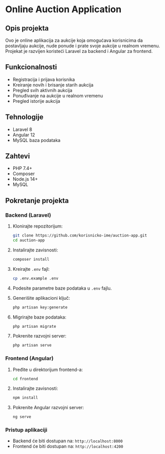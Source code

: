 # Online Auction Application

## Opis projekta

Ovo je online aplikacija za aukcije koja omogućava korisnicima da postavljaju aukcije, nude ponude i prate svoje aukcije u realnom vremenu. Projekat je razvijen koristeći Laravel za backend i Angular za frontend.

## Funkcionalnosti

- Registracija i prijava korisnika
- Kreiranje novih i brisanje starih aukcija
- Pregled svih aktivnih aukcija
- Ponuđivanje na aukcije u realnom vremenu
- Pregled istorije aukcija



## Tehnologije

- Laravel 8
- Angular 12
- MySQL baza podataka

## Zahtevi

- PHP 7.4+
- Composer
- Node.js 14+
- MySQL

## Pokretanje projekta

### Backend (Laravel)

1. Klonirajte repozitorijum:
    ```bash
    git clone https://github.com/korisnicko-ime/auction-app.git
    cd auction-app
    ```

2. Instalirajte zavisnosti:
    ```bash
    composer install
    ```

3. Kreirajte `.env` fajl:
    ```bash
    cp .env.example .env
    ```

4. Podesite parametre baze podataka u `.env` fajlu.

5. Generišite aplikacioni ključ:
    ```bash
    php artisan key:generate
    ```

6. Migrirajte baze podataka:
    ```bash
    php artisan migrate
    ```

7. Pokrenite razvojni server:
    ```bash
    php artisan serve
    ```

### Frontend (Angular)

1. Pređite u direktorijum frontend-a:
    ```bash
    cd frontend
    ```

2. Instalirajte zavisnosti:
    ```bash
    npm install
    ```

3. Pokrenite Angular razvojni server:
    ```bash
    ng serve
    ```

### Pristup aplikaciji

- Backend će biti dostupan na: `http://localhost:8000`
- Frontend će biti dostupan na: `http://localhost:4200`




